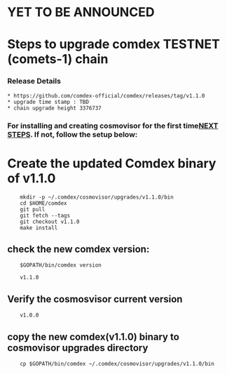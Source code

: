 # YET TO BE ANNOUNCED

# Steps to upgrade comdex TESTNET (comets-1) chain

### Release Details
    * https://github.com/comdex-official/comdex/releases/tag/v1.1.0
    * upgrade time stamp : TBD
    * chain upgrade height 3376737


### For installing and creating cosmovisor for the first time[NEXT STEPS](#https://github.com/comdex-official/networks/blob/main/testnet/cosmovisor-setup.md). If not, follow the setup below:

# Create the updated Comdex binary of v1.1.0

```shell
    mkdir -p ~/.comdex/cosmovisor/upgrades/v1.1.0/bin
    cd $HOME/comdex
    git pull
    git fetch --tags
    git checkout v1.1.0
    make install
```

## check the new comdex version:

```shell
    $GOPATH/bin/comdex version
```

```shell
    v1.1.0
```

## Verify the cosmosvisor current version

```shell
    v1.0.0
```
## copy the new comdex(v1.1.0) binary to cosmovisor upgrades directory

```shell
    cp $GOPATH/bin/comdex ~/.comdex/cosmovisor/upgrades/v1.1.0/bin
```
